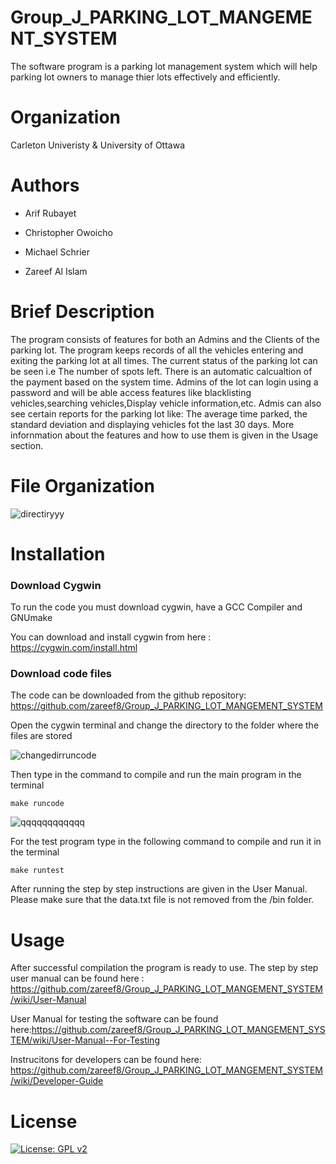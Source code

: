 # Group_J_PARKING_LOT_MANGEMENT_SYSTEM #

The software program is a parking lot management system which will help parking lot owners to manage thier lots effectively and efficiently. 

# Organization #
Carleton Univeristy & University of Ottawa

# Authors #

  * Arif Rubayet 
  
  * Christopher Owoicho  

  * Michael Schrier 
 
  * Zareef Al Islam 

# Brief Description #
The program consists of features for both an Admins and the Clients of the parking lot. 
The program keeps records of all the vehicles entering and exiting the parking lot at all times. 
The current status of the parking lot can be seen i.e The number of spots left. 
There is an automatic calcualtion of the payment based on the system time.
Admins of the lot can login using a password and will be able access features like blacklisting vehicles,searching vehicles,Display vehicle information,etc.
Admis can also see certain reports for the parking lot like: The average time parked, the standard deviation and displaying vehicles fot the last 30 days.
More infornmation about the features and how to use them is given in the Usage section.

# File Organization  

![directiryyy](https://user-images.githubusercontent.com/71241275/102732806-a95ad100-4309-11eb-9551-f4622550f91c.jpg)


# Installation # 

### Download Cygwin
To run the code you must download cygwin, have a GCC Compiler and GNUmake

You can download and install cygwin from here : https://cygwin.com/install.html

### Download code files

The code can be downloaded from the github repository: https://github.com/zareef8/Group_J_PARKING_LOT_MANGEMENT_SYSTEM

Open the cygwin terminal and change the directory to the folder where the files are stored

![changedirruncode](https://user-images.githubusercontent.com/71241275/102730737-ad83f000-4303-11eb-8b32-361cabbcba17.jpg)

Then type in the command to compile and run the main program in the terminal

```
make runcode
```

![qqqqqqqqqqqq](https://user-images.githubusercontent.com/71241275/102737215-cba61c00-4314-11eb-980e-8d6e2b77fb71.jpg)




For the test program type in the following command to compile and run it in the terminal

```
make runtest
```

After running the step by step instructions are given in the User Manual. Please make sure that the data.txt file is not removed from the /bin folder.

# Usage #

After successful compilation the program is ready to use. The step by step user manual can be found here : https://github.com/zareef8/Group_J_PARKING_LOT_MANGEMENT_SYSTEM/wiki/User-Manual

User Manual for testing the software can be found here:https://github.com/zareef8/Group_J_PARKING_LOT_MANGEMENT_SYSTEM/wiki/User-Manual--For-Testing

Instrucitons for developers can be found here: https://github.com/zareef8/Group_J_PARKING_LOT_MANGEMENT_SYSTEM/wiki/Developer-Guide
# License 
 [![License: GPL v2](https://img.shields.io/badge/License-GPL%20v2-blue.svg)](https://www.gnu.org/licenses/old-licenses/gpl-2.0.en.html)
